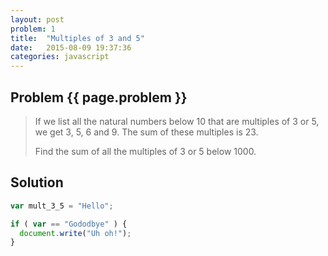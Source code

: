 ```yaml
---
layout: post
problem: 1
title:  "Multiples of 3 and 5"
date:   2015-08-09 19:37:36
categories: javascript
---
```

## **Problem {{ page.problem }}**

  > If we list all the natural numbers below 10 that are multiples of 3 or 5, we get 3, 5, 6 and 9. The sum of these multiples is 23.
  >
  > Find the sum of all the multiples of 3 or 5 below 1000.

## **Solution**

```javascript
var mult_3_5 = "Hello";

if ( var == "Gododbye" ) {
  document.write("Uh oh!");
}
```
